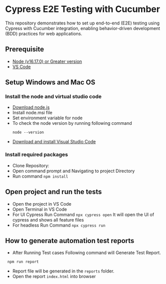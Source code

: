 # Cypress E2E Testing with Cucumber

This repository demonstrates how to set up end-to-end (E2E) testing using Cypress with Cucumber integration, enabling behavior-driven development (BDD) practices for web applications.

## Prerequisite 
- [Node (v16.17.0) or Greater version](https://www.npackd.org/p/org.nodejs.NodeJS64/16.17.0) 
- [VS Code](https://code.visualstudio.com/docs/?dv=win) 

## Setup Windows and Mac OS
### Install the node and virtual studio code
  - [Download node.js](https://www.npackd.org/p/org.nodejs.NodeJS64/16.17.0) 
  - Install node.msi file 
  - Set environment variable for node
  - To check the node version by running following command 
    ``` 
    node --version
    ```
  - [Download and install Visual Studio Code](https://code.visualstudio.com/docs/?dv=win) 

### Install required packages
  - Clone Repository:  
   - Open command prompt and Navigating to project Directory
   - Run command  `npm install`

## Open project and run the tests
- Open the project in VS Code
 - Open Terminal in VS Code
 - For UI Cypress Run Command `npx cypress open` It will open the UI of cypress and shows all feature files
 - For headless Run Command `npx cypress run`

## How to generate automation test reports

- After Running Test cases Following command will Generate Test Report.
 ```
  npm run report

 ```
- Report file will be generated in the `reports` folder.
- Open the report `index.html` into browser
